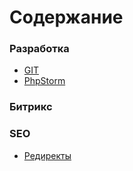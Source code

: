 # Содержание #

### Разработка ###
* [GIT](git.md)
* [PhpStorm](phpstorm.md)

### Битрикс ###

### SEO ###

* [Редиректы](redirects.md)
